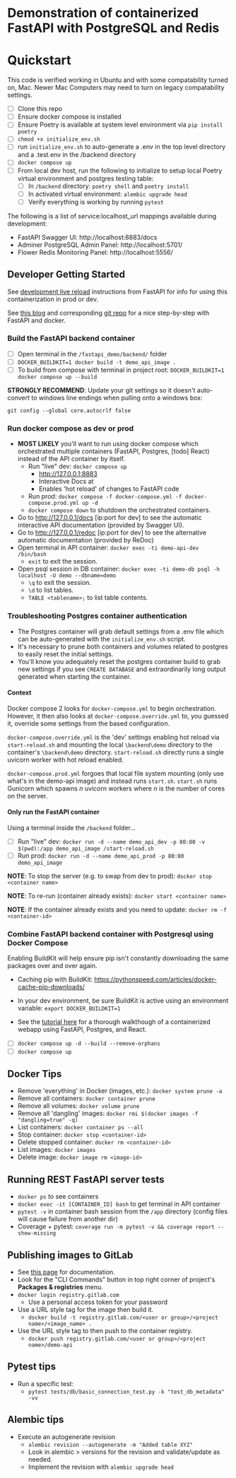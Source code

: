 # Demonstration of containerized FastAPI with PostgreSQL and Redis

# Quickstart
This code is verified working in Ubuntu and with some compatability turned on, Mac. Newer Mac Computers may need to turn
on legacy compatability settings.

- [ ] Clone this repo
- [ ] Ensure docker compose is installed
- [ ] Ensure Poetry is available at system level environment via `pip install poetry`
- [ ] `chmod +x initialize_env.sh`
- [ ] run `initialize_env.sh` to auto-generate a .env in the top level directory and a .test.env in the /backend
directory
- [ ] `docker compose up`
- [ ] From local dev host, run the following to initialize to setup local Poetry virtual environment and postgres testing table:
  - [ ] In `/backend` directory: `poetry shell` and `poetry install`
  - [ ] In activated virtual environment: `alembic upgrade head`
  - [ ] Verify everything is working by running `pytest`

The following is a list of service:localhost_url mappings available during development:

- FastAPI Swagger UI: http://localhost:8883/docs
- Adminer PostgreSQL Admin Panel: http://localhost:5701/
- Flower Redis Monitoring Panel: http://localhost:5556/

## Developer Getting Started

See [development live reload](https://github.com/tiangolo/uvicorn-gunicorn-fastapi-docker#development-live-reload) instructions from FastAPI for info for using this containerization in prod or dev.

See [this blog](https://www.jeffastor.com/blog/populating-cleaning-jobs-with-user-offers-in-fastapi) and corresponding [git repo](https://github.com/Jastor11/phresh-tutorial/tree/master) for a nice step-by-step with FastAPI and docker.

### Build the FastAPI backend container

- [ ] Open terminal in the `/fastapi_demo/backend/` folder
- [ ] `DOCKER_BUILDKIT=1 docker build -t demo_api_image .`
- [ ] To build from compose with terminal in project root: `DOCKER_BUILDKIT=1 docker compose up --build`

**STRONGLY RECOMMEND**: Update your git settings so it doesn't auto-convert to windows line endings when pulling onto a windows box:

`git config --global core.autocrlf false`

### Run docker compose as dev or prod
- **MOST LIKELY** you'll want to run using docker compose which orchestrated multiple containers (FastAPI, Postgres, \[todo] React) instead of the API container by itself.
  - Run "live" dev: `docker compose up`
    - http://127.0.0.1:8883
    - Interactive Docs at
    - Enables 'hot reload' of changes to FastAPI code
  - Run prod: `docker compose -f docker-compose.yml -f docker-compose.prod.yml up -d`
  - `docker compose down` to shutdown the orchestrated containers.
- Go to http://127.0.0.1/docs \[ip:port for dev] to see the automatic interactive API documentation (provided by Swagger UI).
- Go to http://127.0.0.1/redoc \[ip:port for dev] to see the alternative automatic documentation (provided by ReDoc)
- Open terminal in API container: `docker exec -ti demo-api-dev /bin/bash`
  - `exit` to exit the session.
- Open psql session in DB container: `docker exec -ti demo-db psql -h localhost -U demo --dbname=demo`
  - `\q` to exit the session.
  - `\d` to list tables.
  - `TABLE <tablename>;` to list table contents.

### Troubleshooting Postgres container authentication
- The Postgres container will grab default settings from a .env file which can be auto-generated with the `initialize_env.sh` script.
- It's necessary to prune both containers and volumes related to postgres to easily reset the initial settings.
- You'll know you adequately reset the postgres container build to grab new settings if you see `CREATE DATABASE` and extraordinarily long output generated when starting the container.


#### Context

Docker compose 2 looks for `docker-compose.yml` to begin orchestration. However, it then also looks at
`docker-compose.override.yml` to, you guessed it, override some settings from the based configuration.

`docker-compose.override.yml` is the 'dev' settings enabling hot reload via `start-reload.sh` and mounting the local
`\backend\demo` directory to the container's `\backend\demo` directory. `start-reload.sh` directly runs a single uvicorn
worker with hot reload enabled.

`docker-compose.prod.yml` forgoes that local file system mounting (only use what's in the demo-api image) and
instead runs `start.sh`. `start.sh` runs Gunicorn which spawns _n_ uvicorn workers where _n_ is the number of cores on
the server.

#### Only run the FastAPI container
Using a terminal inside the `/backend` folder...
- [ ] Run "live" dev: `docker run -d --name demo_api_dev -p 80:80 -v $(pwd):/app demo_api_image /start-reload.sh`
- [ ] Run prod: `docker run -d --name demo_api_prod -p 80:80 demo_api_image`

**NOTE**: To stop the server (e.g. to swap from dev to prod): `docker stop <container name>`

**NOTE**: To re-run (container already exists): `docker start <container name>`

**NOTE**: If the container already exists and you need to update: `docker rm -f <container-id>`

### Combine FastAPI backend container with Postgresql using Docker Compose

Enabling BuildKit will help ensure pip isn't constantly downloading the same packages over and over again.
- Caching pip with BuildKit: https://pythonspeed.com/articles/docker-cache-pip-downloads/
- In your dev environment, be sure BuildKit is active using an environment variable:
`export DOCKER_BUILDKIT=1`


- See the [tutorial here](https://www.jeffastor.com/blog/up-and-running-with-fastapi-and-docker) for a thorough
walkthough of a containerized webapp using FastAPI, Postgres, and React.
- [ ] `docker compose up -d --build --remove-orphans`
- [ ] `docker compose up`

## Docker Tips
- Remove 'everything' in Docker (images, etc.): `docker system prune -a`
- Remove all containers: `docker container prune`
- Remove all volumes: `docker volume prune`
- Remove all 'dangling' images: `docker rmi $(docker images -f "dangling=true" -q)`
- List containers: `docker container ps --all`
- Stop container: `docker stop <container-id>`
- Delete stopped container: `docker rm <container-id>`
- List images: `docker images`
- Delete image: `docker image rm <image-id>`

## Running REST FastAPI server tests
- `docker ps` to see containers
- `docker exec -it [CONTAINER_ID] bash` to get terminal in API container
- `pytest -v` in container bash session from the `/app` directory (config files will cause failure from another dir)
- Coverage + pytest: `coverage run -m pytest -v && coverage report --show-missing`

## Publishing images to GitLab
- See [this page](https://docs.gitlab.com/ee/user/packages/container_registry/index.html) for documentation.
- Look for the "CLI Commands" button in top right corner of project's **Packages & registries** menu.
- `docker login registry.gitlab.com`
  - Use a personal access token for your password
- Use a URL style tag for the image then build it.
  - `docker build -t registry.gitlab.com/<user or group>/<project name>/<image_name> .`
- Use the URL style tag to then push to the container registry.
  - `docker push registry.gitlab.com/<user or group>/<project name>/demo-api`


## Pytest tips
- Run a specific test:
  - `pytest tests/db/basic_connection_test.py -k "test_db_metadata" -vv`

## Alembic tips
- Execute an autogenerate revision
  - `alembic revision --autogenerate -m "Added table XYZ"`
  - Look in alembic > versions for the revision and validate/update as needed.
  - Implement the revision with `alembic upgrade head`
